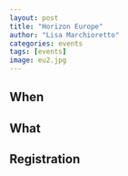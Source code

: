 ```yaml
---
layout: post
title: "Horizon Europe"
author: "Lisa Marchioretto"
categories: events
tags: [events]
image: eu2.jpg
---
```


## When


## What


## Registration